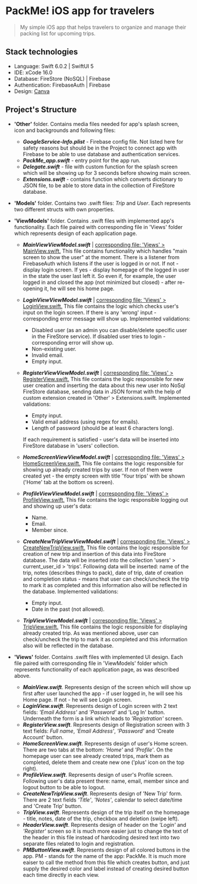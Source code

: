# PackMe! iOS app for travelers
> My simple iOS app that helps travelers to organize and manage their packing list for upcoming trips.

## Stack technologies
- Language: Swift 6.0.2 | SwiftUI 5
- IDE: xCode 16.0
- Database: FireStore (NoSQL) | Firebase
- Authentication: FirebaseAuth | Firebase
- Design: [Canva](https://canva.com)

## Project's Structure
- **'Other'** folder. Contains media files needed for app's splash screen, icon and backgrounds and following files:
    - ***GoogleService-Info.plist*** - Firebase config file. Not listed here for safety reasons but should be in the Project to connect app with Firebase to be able to use database and authentication services.
    - ***PackMe_app.swift*** - entry point for the app run.
    - ***Delegate.swift*** - file with custom function for the splash screen which will be showing up for 3 seconds before showing main screen.
    - ***Extensions.swift*** - contains function which converts dictionary to JSON file, to be able to store data in the collection of FireStore database.
- **'Models'** folder. Contains two .swift files: *Trip* and *User*. Each represents two different structs with own properties.
- **'ViewModels'** folder. Contains .swift files with implemented app's functionality. Each file paired with corresponding file in 'Views' folder which represents design of each application page.
    - ***MainViewViewModel.swift*** | <ins>corresponding file: 'Views' > MainView.swift.</ins> This file contains functionality which handles "main screen to show the user" at the moment. There is a listener from FirebaseAuth which listens if the user is logged in or not. If not - display login screen. If yes - display homepage of the logged in user in the state the user last left it. So even if, for example, the user logged in and closed the app (not minimized but closed) - after re-opening it, he will see his home page.
    - ***LoginViewViewModel.swift*** | <ins>corresponding file: 'Views' > LoginView.swift.</ins> This file contains the logic which checks user's input on the login screen. If there is any 'wrong' input - corresponding error message will show up. Implemented validations:
        - Disabled user (as an admin you can disable/delete specific user in the FireStore service). If disabled user tries to login - corresponding error will show up.
        - Non-existing user.
        - Invalid email.
        - Empty input.
     - ***RegisterViewViewModel.swift*** | <ins>corresponding file: 'Views' > RegisterView.swift.</ins> This file contains the logic responsible for new user creation and inserting the data about this new user into NoSql FireStore database, sending data in JSON format with the help of custom extension created in 'Other' > Extensions.swift. Implemented validations:
        - Empty input.
        - Valid email address (using regex for emails).
        - Length of password (should be at least 6 characters long).

       If each requirement is satisfied - user's data will be inserted into FireStore database in 'users' collection.

     - ***HomeScreenViewViewModel.swift*** | <ins>corresponding file: 'Views' > HomeScreenView.swift.</ins> This file contains the logic responsible for showing up already created trips by user. If non of them were created yet - the empty screen with title 'Your trips' with be shown ('Home' tab at the bottom os screen).
     - ***ProfileViewViewModel.swift*** | <ins>corresponding file: 'Views' > ProfileView.swift.</ins> This file contains the logic responsible logging out and showing up user's data:
        - Name.
        - Email.
        - Member since.
     - ***CreateNewTripViewViewModel.swift*** | <ins>corresponding file: 'Views' > CreateNewTripView.swift.</ins> This file contains the logic responsible for creation of new trip and insertion of this data into FireStore database. The data will be inserted into the collection 'users' > current_user_id > 'trips'. Following data will be inserted: name of the trip, notes (describes things to pack), date of trip, date of creation and completion status - means that user can check/uncheck the trip to mark it as completed and this information also will be reflected in the database. Implemented validations:
        - Empty input.
        - Date in the past (not allowed).
     - ***TripViewViewModel.swift*** | <ins>corresponding file: 'Views' > TripView.swift.</ins> This file contains the logic responsible for displaying already created trip. As was mentioned above, user can check/uncheck the trip to mark it as completed and this information also will be reflected in the database.

- **'Views'** folder. Contains .swift files with implemented UI design. Each file paired with corresponding file in 'ViewModels' folder which represents functionality of each application page, as was described above.
   - ***MainView.swift***. Represents design of the screen which will show up first after user launched the app - if user logged in, he will see his Home page. If not - he will see Login screen.
   - ***LoginView.swift***. Represents design of Login screen with 2 text fields: *'Email Address'* and *'Password'* and 'Log In' button. Underneath the form is a link which leads to *'Registration'* screen.
   - ***RegisterView.swift***. Represents design of Registration screen with 3 text fields: *Full name*, *'Email Address'*, *'Password'* and 'Create Account' button.
   - ***HomeScreenView.swift***. Represents design of user's Home screen. There are two tabs at the bottom: *'Home'* and *'Profile'*. On the homepage user can see already created trips, mark them as completed, delete them and create new one ('plus' icon on the top right).
   - ***ProfileView.swift***. Represents design of user's Profile screen. Following user's data present there: name, email, member since and logout button to be able to logout.
   - ***CreateNewTripView.swift***. Represents design of 'New Trip' form. There are 2 text fields *'Title'*, *'Notes'*, calendar to select date/time and 'Create Trip' button.
   - ***TripView.swift***. Represents design of the trip itself on the homepage - title, notes, date of the trip, checkbox and deletion (swipe left).
   - ***HeaderView.swift***. Represents design of header on the *'Login'* and *'Register'* screen so it is much more easier just to change the text of the header in this file instead of hardcoding desired text into two separate files related to login and registration.
   - ***PMButtonView.swift***. Represents design of all colored buttons in the app. PM - stands for the name of the app: PackMe. It is much more eaiser to call the method from this file which creates button, and just supply the desired color and label instead of creating desired button each time directly in each view.

